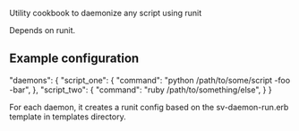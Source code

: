 Utility cookbook to daemonize any script using runit

Depends on runit.

## Example configuration
  "daemons": {
           "script_one": {
                         "command": "python /path/to/some/script -foo -bar",
           },
           "script_two": {
                         "command": "ruby /path/to/something/else",
           }
  }

For each daemon, it creates a runit config based on the sv-daemon-run.erb template in templates directory.
